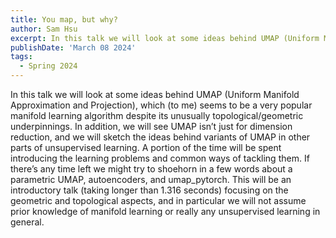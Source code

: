 ```yaml
---
title: You map, but why?
author: Sam Hsu
excerpt: In this talk we will look at some ideas behind UMAP (Uniform Manifold Approximation and Projection), which (to me) seems to be a very popular manifold learning algorithm despite its unusually topological/geometric underpinnings. In addition, we will see UMAP isn’t just for dimension reduction, and we will sketch the ideas behind variants of UMAP in other parts of unsupervised learning. A portion of the time will be spent introducing the learning problems and common ways of tackling them. If there’s any time left we might try to shoehorn in a few words about a parametric UMAP, autoencoders, and umap_pytorch. This will be an introductory talk (taking longer than 1.316 seconds) focusing on the geometric and topological aspects, and in particular we will not assume prior knowledge of manifold learning or really any unsupervised learning in general.
publishDate: 'March 08 2024'
tags:
  - Spring 2024
---
```


In this talk we will look at some ideas behind UMAP (Uniform Manifold Approximation and Projection), which (to me) seems to be a very popular manifold learning algorithm despite its unusually topological/geometric underpinnings. In addition, we will see UMAP isn’t just for dimension reduction, and we will sketch the ideas behind variants of UMAP in other parts of unsupervised learning. A portion of the time will be spent introducing the learning problems and common ways of tackling them. If there’s any time left we might try to shoehorn in a few words about a parametric UMAP, autoencoders, and umap_pytorch. This will be an introductory talk (taking longer than 1.316 seconds) focusing on the geometric and topological aspects, and in particular we will not assume prior knowledge of manifold learning or really any unsupervised learning in general.